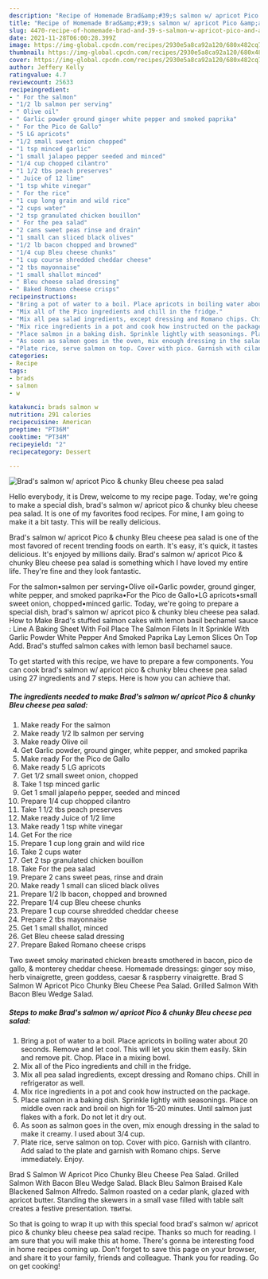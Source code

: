 ```yaml
---
description: "Recipe of Homemade Brad&amp;#39;s salmon w/ apricot Pico &amp;amp; chunky Bleu cheese pea salad"
title: "Recipe of Homemade Brad&amp;#39;s salmon w/ apricot Pico &amp;amp; chunky Bleu cheese pea salad"
slug: 4470-recipe-of-homemade-brad-and-39-s-salmon-w-apricot-pico-and-amp-chunky-bleu-cheese-pea-salad
date: 2021-11-28T06:00:28.399Z
image: https://img-global.cpcdn.com/recipes/2930e5a8ca92a120/680x482cq70/brads-salmon-w-apricot-pico-chunky-bleu-cheese-pea-salad-recipe-main-photo.jpg
thumbnail: https://img-global.cpcdn.com/recipes/2930e5a8ca92a120/680x482cq70/brads-salmon-w-apricot-pico-chunky-bleu-cheese-pea-salad-recipe-main-photo.jpg
cover: https://img-global.cpcdn.com/recipes/2930e5a8ca92a120/680x482cq70/brads-salmon-w-apricot-pico-chunky-bleu-cheese-pea-salad-recipe-main-photo.jpg
author: Jeffery Kelly
ratingvalue: 4.7
reviewcount: 25633
recipeingredient:
- " For the salmon"
- "1/2 lb salmon per serving"
- " Olive oil"
- " Garlic powder ground ginger white pepper and smoked paprika"
- " For the Pico de Gallo"
- "5 LG apricots"
- "1/2 small sweet onion chopped"
- "1 tsp minced garlic"
- "1 small jalapeo pepper seeded and minced"
- "1/4 cup chopped cilantro"
- "1 1/2 tbs peach preserves"
- " Juice of 12 lime"
- "1 tsp white vinegar"
- " For the rice"
- "1 cup long grain and wild rice"
- "2 cups water"
- "2 tsp granulated chicken bouillon"
- " For the pea salad"
- "2 cans sweet peas rinse and drain"
- "1 small can sliced black olives"
- "1/2 lb bacon chopped and browned"
- "1/4 cup Bleu cheese chunks"
- "1 cup course shredded cheddar cheese"
- "2 tbs mayonnaise"
- "1 small shallot minced"
- " Bleu cheese salad dressing"
- " Baked Romano cheese crisps"
recipeinstructions:
- "Bring a pot of water to a boil. Place apricots in boiling water about 20 seconds. Remove and let cool. This will let you skin them easily. Skin and remove pit. Chop. Place in a mixing bowl."
- "Mix all of the Pico ingredients and chill in the fridge."
- "Mix all pea salad ingredients, except dressing and Romano chips. Chill in refrigerator as well."
- "Mix rice ingredients in a pot and cook how instructed on the package."
- "Place salmon in a baking dish. Sprinkle lightly with seasonings. Place on middle oven rack and broil on high for 15-20 minutes. Until salmon just flakes with a fork. Do not let it dry out."
- "As soon as salmon goes in the oven, mix enough dressing in the salad to make it creamy. I used about 3/4 cup."
- "Plate rice, serve salmon on top. Cover with pico. Garnish with cilantro. Add salad to the plate and garnish with Romano chips. Serve immediately. Enjoy."
categories:
- Recipe
tags:
- brads
- salmon
- w

katakunci: brads salmon w 
nutrition: 291 calories
recipecuisine: American
preptime: "PT36M"
cooktime: "PT34M"
recipeyield: "2"
recipecategory: Dessert

---
```



![Brad&#39;s salmon w/ apricot Pico &amp; chunky Bleu cheese pea salad](https://img-global.cpcdn.com/recipes/2930e5a8ca92a120/680x482cq70/brads-salmon-w-apricot-pico-chunky-bleu-cheese-pea-salad-recipe-main-photo.jpg)

Hello everybody, it is Drew, welcome to my recipe page. Today, we're going to make a special dish, brad&#39;s salmon w/ apricot pico &amp; chunky bleu cheese pea salad. It is one of my favorites food recipes. For mine, I am going to make it a bit tasty. This will be really delicious.

Brad&#39;s salmon w/ apricot Pico &amp; chunky Bleu cheese pea salad is one of the most favored of recent trending foods on earth. It's easy, it's quick, it tastes delicious. It's enjoyed by millions daily. Brad&#39;s salmon w/ apricot Pico &amp; chunky Bleu cheese pea salad is something which I have loved my entire life. They're fine and they look fantastic.

For the salmon•salmon per serving•Olive oil•Garlic powder, ground ginger, white pepper, and smoked paprika•For the Pico de Gallo•LG apricots•small sweet onion, chopped•minced garlic. Today, we&#39;re going to prepare a special dish, brad&#39;s salmon w/ apricot pico &amp; chunky bleu cheese pea salad. How to Make Brad&#39;s stuffed salmon cakes with lemon basil bechamel sauce : Line A Baking Sheet With Foil Place The Salmon Filets In It Sprinkle With Garlic Powder White Pepper And Smoked Paprika Lay Lemon Slices On Top Add. Brad&#39;s stuffed salmon cakes with lemon basil bechamel sauce.


To get started with this recipe, we have to prepare a few components. You can cook brad&#39;s salmon w/ apricot pico &amp; chunky bleu cheese pea salad using 27 ingredients and 7 steps. Here is how you can achieve that.

<!--inarticleads1-->

##### The ingredients needed to make Brad&#39;s salmon w/ apricot Pico &amp; chunky Bleu cheese pea salad:

1. Make ready  For the salmon
1. Make ready 1/2 lb salmon per serving
1. Make ready  Olive oil
1. Get  Garlic powder, ground ginger, white pepper, and smoked paprika
1. Make ready  For the Pico de Gallo
1. Make ready 5 LG apricots
1. Get 1/2 small sweet onion, chopped
1. Take 1 tsp minced garlic
1. Get 1 small jalapeño pepper, seeded and minced
1. Prepare 1/4 cup chopped cilantro
1. Take 1 1/2 tbs peach preserves
1. Make ready  Juice of 1/2 lime
1. Make ready 1 tsp white vinegar
1. Get  For the rice
1. Prepare 1 cup long grain and wild rice
1. Take 2 cups water
1. Get 2 tsp granulated chicken bouillon
1. Take  For the pea salad
1. Prepare 2 cans sweet peas, rinse and drain
1. Make ready 1 small can sliced black olives
1. Prepare 1/2 lb bacon, chopped and browned
1. Prepare 1/4 cup Bleu cheese chunks
1. Prepare 1 cup course shredded cheddar cheese
1. Prepare 2 tbs mayonnaise
1. Get 1 small shallot, minced
1. Get  Bleu cheese salad dressing
1. Prepare  Baked Romano cheese crisps


Two sweet smoky marinated chicken breasts smothered in bacon, pico de gallo, &amp; monterey cheddar cheese. Homemade dressings: ginger soy miso, herb vinaigrette, green goddess, caesar &amp; raspberry vinaigrette. Brad S Salmon W Apricot Pico Chunky Bleu Cheese Pea Salad. Grilled Salmon With Bacon Bleu Wedge Salad. 

<!--inarticleads2-->

##### Steps to make Brad&#39;s salmon w/ apricot Pico &amp; chunky Bleu cheese pea salad:

1. Bring a pot of water to a boil. Place apricots in boiling water about 20 seconds. Remove and let cool. This will let you skin them easily. Skin and remove pit. Chop. Place in a mixing bowl.
1. Mix all of the Pico ingredients and chill in the fridge.
1. Mix all pea salad ingredients, except dressing and Romano chips. Chill in refrigerator as well.
1. Mix rice ingredients in a pot and cook how instructed on the package.
1. Place salmon in a baking dish. Sprinkle lightly with seasonings. Place on middle oven rack and broil on high for 15-20 minutes. Until salmon just flakes with a fork. Do not let it dry out.
1. As soon as salmon goes in the oven, mix enough dressing in the salad to make it creamy. I used about 3/4 cup.
1. Plate rice, serve salmon on top. Cover with pico. Garnish with cilantro. Add salad to the plate and garnish with Romano chips. Serve immediately. Enjoy.


Brad S Salmon W Apricot Pico Chunky Bleu Cheese Pea Salad. Grilled Salmon With Bacon Bleu Wedge Salad. Black Bleu Salmon Braised Kale Blackened Salmon Alfredo. Salmon roasted on a cedar plank, glazed with apricot butter. Standing the skewers in a small vase filled with table salt creates a festive presentation. твиты. 

So that is going to wrap it up with this special food brad&#39;s salmon w/ apricot pico &amp; chunky bleu cheese pea salad recipe. Thanks so much for reading. I am sure that you will make this at home. There's gonna be interesting food in home recipes coming up. Don't forget to save this page on your browser, and share it to your family, friends and colleague. Thank you for reading. Go on get cooking!
